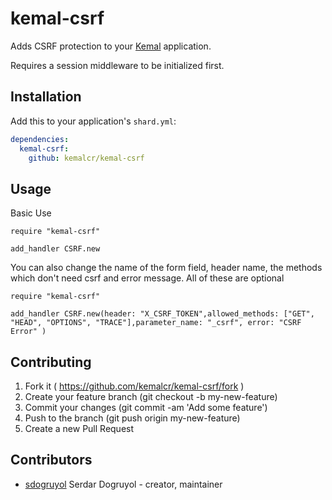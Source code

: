 # kemal-csrf

Adds CSRF protection to your [Kemal](http://kemalcr.com) application.

Requires a session middleware to be initialized first.

## Installation


Add this to your application's `shard.yml`:

```yaml
dependencies:
  kemal-csrf:
    github: kemalcr/kemal-csrf
```


## Usage

Basic Use
```crystal
require "kemal-csrf"

add_handler CSRF.new
```
You can also change the name of the form field, header name, the methods which don't need csrf and error message.
All of these are optional
```crystal
require "kemal-csrf"

add_handler CSRF.new(header: "X_CSRF_TOKEN",allowed_methods: ["GET", "HEAD", "OPTIONS", "TRACE"],parameter_name: "_csrf", error: "CSRF Error" )
```

## Contributing

1. Fork it ( https://github.com/kemalcr/kemal-csrf/fork )
2. Create your feature branch (git checkout -b my-new-feature)
3. Commit your changes (git commit -am 'Add some feature')
4. Push to the branch (git push origin my-new-feature)
5. Create a new Pull Request

## Contributors

- [sdogruyol](https://github.com/sdogruyol) Serdar Dogruyol - creator, maintainer

